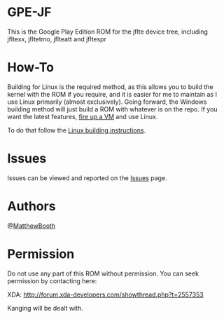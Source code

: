 # GPE-JF
This is the Google Play Edition ROM for the jflte device tree, including jfltexx, jfltetmo, jflteatt and jfltespr

# How-To

Building for Linux is the required method, as this allows you to build the kernel with the ROM if you require, and it is easier for me to maintain as I use Linux primarily (almost exclusively). Going forward, the Windows building method will just build a ROM with whatever is on the repo. If you want the latest features, [fire up a VM](http://www.wikihow.com/Install-Ubuntu-on-VirtualBox) and use Linux.

To do that follow the [Linux building instructions](docs/LINUX.md).

# Issues

Issues can be viewed and reported on the [Issues](https://github.com/TeamJDC/GPE-JF/issues) page.

# Authors

@[MatthewBooth](http://forum.xda-developers.com/member.php?u=3443334)

# Permission
Do not use any part of this ROM without permission. You can seek permission by contacting here:

XDA: http://forum.xda-developers.com/showthread.php?t=2557353

Kanging will be dealt with.
